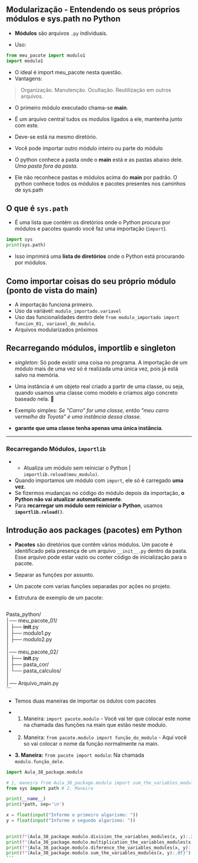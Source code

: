 
## Modularização - Entendendo os seus próprios módulos e sys.path no Python
- **Módulos** são arquivos `.py` individuais.
+ Uso:
```python
from meu_pacote import modulo1
import modulo1
```
- O ideal é import meu_pacote nesta questão.
- Vantagens:
> Organização.
> Manutenção.
> Ocultação.
> Reutilização em outros arquivos. 

- O primeiro módulo executado chama-se __main__.
- É um arquivo central tudos os modulos ligados a ele, mantenha junto com este. 
- Deve-se está na mesmo diretório.

- Você pode importar outro módulo inteiro ou parte do módulo
- O python conhece a pasta onde o __main__ está e as pastas abaixo dele. *Uma pasta fora da pasta*.
- Ele não reconhece pastas e módulos acima do __main__ por padrão. O python conhece todos os módulos e pacotes presentes nos caminhos de sys.path


## O que é `sys.path`   
- É uma lista que contém os diretórios onde o Python procura por módulos e pacotes quando você faz uma importação (`import`).  

```python
import sys
print(sys.path)
```
- Isso imprimirá uma **lista de diretórios** onde o Python está procurando por módulos.

## Como importar coisas do seu próprio módulo (ponto de vista do __main__)
- A importação funciona primeiro.
- Uso da variável: `mudulo_importado.variavel`
- Uso das funcionalidades dentro dele `from modulo_importado import funcion_01, variavel_do_modulo`.
- Arquivos modularizados próximos

## Recarregando módulos, importlib e singleton
- *singleton*: Só pode existir uma coisa no programa. A importação de um módulo mais de uma vez só é realizada uma única vez, pois já está salvo na memória. 
- Uma instância é um objeto real criado a partir de uma classe, ou seja, quando usamos uma classe como modelo e criamos algo concreto baseado nela. 🎯

- Exemplo simples:
*Se "Carro" for uma classe, então "meu carro vermelho da Toyota" é uma instância dessa classe.* 

- **garante que uma classe tenha apenas uma única instância**.  

---

### Recarregando Módulos, `importlib`
- - Atualiza um módulo sem reiniciar o Python | `importlib.reload(meu_modulo)`.
- Quando importamos um módulo com `import`, ele só é carregado **uma vez**.  
- Se fizermos mudanças no código do módulo depois da importação, **o Python não vai atualizar automaticamente**.  
- Para **recarregar um módulo sem reiniciar o Python**, usamos **`importlib.reload()`**.



## Introdução aos packages (pacotes) em Python
- **Pacotes** são diretórios que contêm vários módulos. Um pacote é identificado pela presença de um arquivo `__init__.py` dentro da pasta. Esse arquivo pode estar vazio ou conter código de inicialização para o pacote.

- Separar as funções por assunto. 
- Um pacote com varias funções separadas por ações no projeto.
+ Estrutura de exemplo de um pacote:

    ```
Pasta_python/  
│── meu_pacote_01/  
│   ├── __init__.py  
│   ├── modulo1.py  
│   ├── modulo2.py  
│  
│── meu_pacote_02/  
│   ├── __init__.py  
│   ├── pasta_cor/  
│   └── pasta_calculos/  
│  
│── Arquivo_main.py  
    ```

- Temos duas maneiras de importar os ódulos com pacotes
- 1. Maneira: `import pacote.modulo` - Você vai ter que colocar este nome na chamada das funções na main que estão neste modulo.
- 2. Maneira: `from pacote.modulo import função_do_modulo` - Aqui você so vai colocar o nome da função normalmente na main.

- **3. Maneira:** ``from pacote import modulo``: Na chamada `modulo.função_dele`.
`````py
import Aula_38_package.modulo

# 1, maneira from Aula_38_package.modulo import sum_the_variables_modules
from sys import path # 2. Maneira

print(__name__)
print(*path, sep='\n')

x = float(input("Informe o primeiro algarismo: "))
y = float(input("Informe o segundo algarismo: "))

        
print(f"{Aula_38_package.modulo.division_the_variables_modules(x, y):.2f}")
print(f"{Aula_38_package.modulo.multiplication_the_variables_modules(x, y):.0f}")
print(f"{Aula_38_package.modulo.diference_the_variables_modules(x, y):.0f}")
print(f"{Aula_38_package.modulo.sum_the_variables_modules(x, y):.0f}")
```